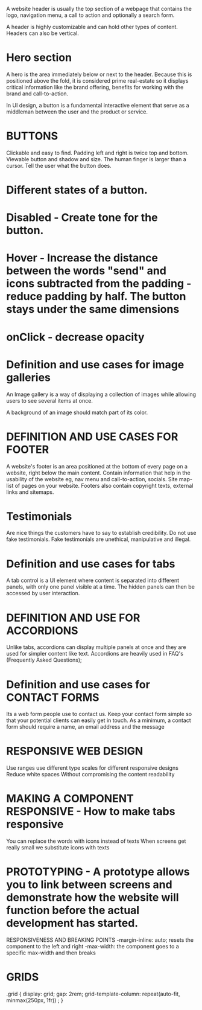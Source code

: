 A website header is usually the top section of a webpage that contains the logo, navigation menu, a call to action and optionally a search form.

A header is highly customizable and can hold other types of content. Headers can also be vertical.


# Hero section
A hero is the area immediately below or next to the header. Because this is positioned above the fold, it is considered prime real-estate so it displays critical information like the brand offering, benefits for working with the brand and call-to-action.

In UI design, a button is a fundamental interactive element that serve as a middleman between the user and the product or service.

# BUTTONS
Clickable and easy to find. Padding left and right is twice top and bottom. Viewable button and shadow and size. The human finger is larger than a cursor. Tell the user what the button does.

# Different states of a button.

# Disabled - Create tone for the button.
# Hover - Increase the distance between the words "send" and icons subtracted from the padding - reduce padding by half. The button stays under the same dimensions
# onClick - decrease opacity

# Definition and use cases for image galleries
An Image gallery is a way of displaying a collection of images while allowing users to see several items at once.

A background of an image should match part of its color.

# DEFINITION AND USE CASES FOR FOOTER
A website's footer is an area positioned at the bottom of every page on a website, right below the main content. Contain information that help in the usability of the website eg, nav menu and call-to-action, socials. Site map-list of pages on your website. Footers also contain copyright texts, external links and sitemaps.

# Testimonials
Are nice things the customers have to say to establish credibility. Do not use fake testimonials. Fake testimonials are unethical, manipulative and illegal.

# Definition and use cases for tabs
A tab control is a UI element where content is separated into different panels, with only one panel visible at a time. The hidden panels can then be accessed by user interaction.

# DEFINITION AND USE FOR ACCORDIONS
Unlike tabs, accordions can display multiple panels at once and they are used for simpler content like text.
Accordions are heavily used in FAQ's (Frequently Asked Questions);

# Definition and use cases for CONTACT FORMS
Its a web form people use to contact us.
Keep your contact form simple so that your potential clients can easily get in touch.
As a minimum, a contact form should require a name, an email address and the message

# RESPONSIVE WEB DESIGN
Use ranges
use different type scales for different responsive designs
Reduce white spaces
Without compromising  the content readability

# MAKING A COMPONENT RESPONSIVE - How to make tabs responsive
You can replace the words with icons instead of texts
When screens get really small we substitute icons with texts

# PROTOTYPING - A prototype allows you to link between screens and demonstrate how the website will function before the actual development has started.

RESPONSIVENESS AND BREAKING POINTS
-margin-inline: auto; resets the component to the left and right
-max-width: the component goes to a specific max-width and then breaks

# GRIDS
.grid {
    display: grid;
    gap: 2rem;
    grid-template-column: 
        repeat(auto-fit, minmax(250px, 1fr))
    ;
}